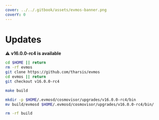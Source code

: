 ```yaml
---
cover: ../../.gitbook/assets/evmos-banner.png
coverY: 0
---
```


# Updates

⚠️ **v16.0.0-rc4 is available**

```bash
cd $HOME || return
rm -rf evmos
git clone https://github.com/tharsis/evmos
cd evmos || return
git checkout v16.0.0-rc4

make build

mkdir -p $HOME/.evmosd/cosmovisor/upgrades/v16.0.0-rc4/bin
mv build/evmosd $HOME/.evmosd/cosmovisor/upgrades/v16.0.0-rc4/bin/

rm -rf build
```

